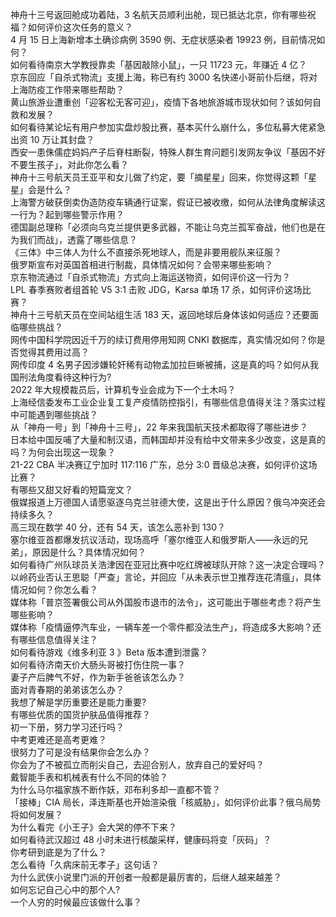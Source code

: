神舟十三号返回舱成功着陆，3 名航天员顺利出舱，现已抵达北京，你有哪些祝福？如何评价这次任务的意义？  
4 月 15 日上海新增本土确诊病例 3590 例、无症状感染者 19923 例，目前情况如何？  
如何看待南京大学教授靠卖「基因敲除小鼠」，一只 11723 元，年赚近 4 亿？  
京东回应「自杀式物流」支援上海，称已有约 3000 名快递小哥前仆后继，将对上海防疫工作带来哪些帮助？  
黄山旅游业遭重创「迎客松无客可迎」，疫情下各地旅游城市现状如何？该如何自救和发展？  
如何看待某论坛有用户参加实盘炒股比赛，基本买什么崩什么，多位私募大佬紧急出资 10 万让其封盘？  
西安一患侏儒症妈妈产子后脊柱断裂，特殊人群生育问题引发网友争议「基因不好不要生孩子」，对此你怎么看？  
神舟十三号航天员王亚平和女儿做了约定，要「摘星星」回来，你觉得这颗「星星」会是什么？  
上海警方破获倒卖伪造防疫车辆通行证案，假证已被收缴，如何从法律角度解读这一行为？起到哪些警示作用？  
德国副总理称「必须向乌克兰提供更多武器，不能让乌克兰孤军奋战，他们也是在为我们而战」，透露了哪些信息？  
《三体》中三体人为什么不直接杀死地球人，而是非要用舰队来征服？  
俄罗斯宣布对英国首相进行制裁，具体情况如何？会带来哪些影响？  
京东物流通过「自杀式物流」方式向上海运送物资，如何评价这一行为？  
LPL 春季赛败者组首轮 V5 3:1 击败 JDG，Karsa 单场 17 杀，如何评价这场比赛？  
神舟十三号航天员在空间站组生活 183 天，返回地球后身体该如何适应？还要面临哪些挑战？  
网传中国科学院因近千万的续订费用停用知网 CNKI 数据库，真实情况如何？你是否觉得其费用过高？  
网传印度 4 名男子因涉嫌轮奸稀有动物孟加拉巨蜥被捕，这是真的吗？如何从我国刑法角度看待这种行为?  
2022 年大规模裁员后，计算机专业会成为下一个土木吗？  
上海经信委发布工业企业复工复产疫情防控指引，有哪些信息值得关注？落实过程中可能遇到哪些挑战？  
从「神舟一号」到「神舟十三号」，22 年来我国航天技术都取得了哪些进步？  
日本给中国反哺了大量和制汉语，而韩国却并没有给中文带来多少改变，这是真的吗？为何会出现这一现象？  
21-22 CBA 半决赛辽宁加时 117:116 广东，总分 3:0 晋级总决赛，如何评价这场比赛？  
有哪些又甜又好看的短篇宠文？  
俄媒报道上万德国人请愿驱逐乌克兰驻德大使，这是出于什么原因？俄乌冲突还会持续多久？  
高三现在数学 40 分，还有 54 天，该怎么恶补到 130？  
塞尔维亚首都爆发抗议活动，现场高呼「塞尔维亚人和俄罗斯人——永远的兄弟」，原因是什么？具体情况如何？  
如何看待广州队球员关浩津因在亚冠比赛中吃红牌被球队开除？这一决定合理吗？  
以岭药业否认王思聪「严查」言论，并回应「从未表示世卫推荐连花清瘟」，具体情况如何？你怎么看？  
媒体称「普京签署俄公司从外国股市退市的法令」，这可能出于哪些考虑？将产生哪些影响？  
媒体称「疫情逼停汽车业，一辆车差一个零件都没法生产」，将造成多大影响？还有哪些信息值得关注？  
如何看待游戏《维多利亚 3 》Beta 版本遭到泄露？  
如何看待济南天价大肠头哥被打伤住院一事？  
妻子产后脾气不好，作为新手爸爸该怎么办？  
面对青春期的弟弟该怎么办？  
我想了解是学历重要还是能力重要?  
有哪些优质的国货护肤品值得推荐？  
初一下册，努力学习还行吗？  
中考更难还是高考更难？  
很努力了可是没有结果你会怎么办？  
你会为了不被孤立而削尖自己，去迎合别人，放弃自己的爱好吗？  
戴智能手表和机械表有什么不同的体验？  
为什么马尔福家族不断作妖，邓布利多却一直都不管？  
「接棒」CIA 局长，泽连斯基也开始渲染俄「核威胁」，如何评价此事？俄乌局势将如何发展？  
为什么看完《小王子》会大哭的停不下来？  
如何看待武汉超过 48 小时未进行核酸采样，健康码将变「灰码」？  
你考研到底是为了什么？  
怎么看待「久病床前无孝子」这句话？  
为什么武侠小说里门派的开创者一般都是最厉害的，后继人越来越差？  
如何忘记自己心中的那个人?  
一个人穷的时候最应该做什么事？  
